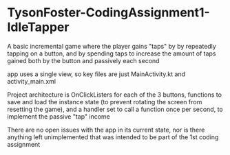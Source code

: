# TysonFoster-CodingAssignment1-IdleTapper

A basic incremental game where the player gains "taps" by by repeatedly tapping on a button,
and by spending taps to increase the amount of taps gained both by the button and passively each second

app uses a single view, so key files are just MainActivity.kt and activity_main.xml

Project architecture is OnClickListers for each of the 3 buttons, functions to save and load
the instance state (to prevent rotating the screen from resetting the game), and a handler
set to call a function once per second, to implement the passive "tap" income

There are no open issues with the app in its current state, nor is there anything left unimplemented
that was intended to be part of the 1st coding assignment
